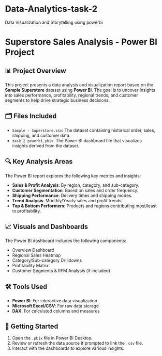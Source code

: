 # Data-Analytics-task-2
Data Visualization and Storytelling using powerbi
# Superstore Sales Analysis - Power BI Project

## 📊 Project Overview

This project presents a data analysis and visualization report based on the **Sample Superstore** dataset using **Power BI**. The goal is to uncover insights into sales performance, profitability, regional trends, and customer segments to help drive strategic business decisions.

## 🗂️ Files Included

- `Sample - Superstore.csv`: The dataset containing historical order, sales, shipping, and customer data.
- `task 2 powerbi.pbix`: The Power BI dashboard file that visualizes insights derived from the dataset.

## 🔍 Key Analysis Areas

The Power BI report explores the following key metrics and insights:

- **Sales & Profit Analysis**: By region, category, and sub-category.
- **Customer Segmentation**: Based on sales and order frequency.
- **Shipping Performance**: Delivery times and shipping modes.
- **Trend Analysis**: Monthly/Yearly sales and profit trends.
- **Top & Bottom Performers**: Products and regions contributing most/least to profitability.

## 📈 Visuals and Dashboards

The Power BI dashboard includes the following components:

- Overview Dashboard
- Regional Sales Heatmap
- Category/Sub-category Drilldowns
- Profitability Matrix
- Customer Segments & RFM Analysis (if included)

## 🛠️ Tools Used

- **Power BI**: For interactive data visualization
- **Microsoft Excel/CSV**: For raw data storage
- **DAX**: For calculated columns and measures

## 🚀 Getting Started

1. Open the `.pbix` file in Power BI Desktop.
2. Review or refresh the data source if prompted to link the `.csv` file.
3. Interact with the dashboards to explore various insights.
